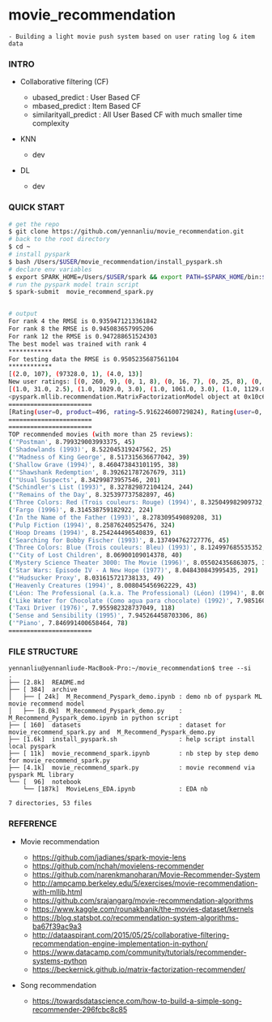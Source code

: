 # movie_recommendation

	- Building a light movie push system based on user rating log & item data

### INTRO


- Collaborative filtering (CF)
	- ubased_predict : User Based CF
	- mbased_predict : Item Based CF
	- similarityall_predict : All User Based CF with much smaller time complexity


- KNN 
	- dev 


- DL 
	- dev 



### QUICK START 


```bash 
# get the repo 
$ git clone https://github.com/yennanliu/movie_recommendation.git
# back to the root directory 
$ cd ~
# install pyspark
$ bash /Users/$USER/movie_recommendation/install_pyspark.sh
# declare env variables  
$ export SPARK_HOME=/Users/$USER/spark && export PATH=$SPARK_HOME/bin:$PATH
# run the pyspark model train script 
$ spark-submit  movie_recommend_spark.py 
```
```bash

# output 
For rank 4 the RMSE is 0.9359471213361842
For rank 8 the RMSE is 0.945083657995206
For rank 12 the RMSE is 0.947288651524303
The best model was trained with rank 4
************
For testing data the RMSE is 0.9505235687561104
************
[(2.0, 107), (97328.0, 1), (4.0, 13)]
New user ratings: [(0, 260, 9), (0, 1, 8), (0, 16, 7), (0, 25, 8), (0, 32, 9), (0, 335, 4), (0, 379, 3), (0, 296, 7), (0, 858, 10), (0, 50, 8)]
[(1.0, 31.0, 2.5), (1.0, 1029.0, 3.0), (1.0, 1061.0, 3.0), (1.0, 1129.0, 2.0), (1.0, 1172.0, 4.0), (1.0, 1263.0, 2.0), (1.0, 1287.0, 2.0), (1.0, 1293.0, 2.0), (1.0, 1339.0, 3.5), (1.0, 1343.0, 2.0)]
<pyspark.mllib.recommendation.MatrixFactorizationModel object at 0x10c6b2c18>
=======================
[Rating(user=0, product=496, rating=5.916224600729824), Rating(user=0, product=349, rating=6.165838514210409), Rating(user=0, product=353, rating=6.1812863730122825), Rating(user=0, product=271, rating=4.8335955795266425), Rating(user=0, product=335, rating=4.15584619159136), Rating(user=0, product=312, rating=5.773801618133824), Rating(user=0, product=96, rating=1.6675354378462282), Rating(user=0, product=425, rating=6.551042158690938), Rating(user=0, product=251, rating=4.749453786985258), Rating(user=0, product=455, rating=4.441779083807681)]
=======================
=======================
TOP recommended movies (with more than 25 reviews):
('"Postman', 8.799329003993375, 45)
('Shadowlands (1993)', 8.522045319247562, 25)
('"Madness of King George', 8.517315636677042, 39)
('Shallow Grave (1994)', 8.460473843101195, 38)
('"Shawshank Redemption', 8.392621787267679, 311)
('"Usual Suspects', 8.34299873957546, 201)
("Schindler's List (1993)", 8.327829872104124, 244)
('"Remains of the Day', 8.325397737582897, 46)
('Three Colors: Red (Trois couleurs: Rouge) (1994)', 8.325049982909732, 32)
('Fargo (1996)', 8.314538759182922, 224)
('In the Name of the Father (1993)', 8.278309549089208, 31)
('Pulp Fiction (1994)', 8.25876240525476, 324)
('Hoop Dreams (1994)', 8.254244496540839, 61)
('Searching for Bobby Fischer (1993)', 8.137494762727776, 45)
('Three Colors: Blue (Trois couleurs: Bleu) (1993)', 8.124997685535352, 31)
('"City of Lost Children', 8.06900109014378, 40)
('Mystery Science Theater 3000: The Movie (1996)', 8.055024356863075, 33)
('Star Wars: Episode IV - A New Hope (1977)', 8.048430843995435, 291)
('"Hudsucker Proxy', 8.031615721738133, 49)
('Heavenly Creatures (1994)', 8.008045456962229, 43)
('Léon: The Professional (a.k.a. The Professional) (Léon) (1994)', 8.004693631107212, 132)
('Like Water for Chocolate (Como agua para chocolate) (1992)', 7.985160321089869, 62)
('Taxi Driver (1976)', 7.955982328737049, 118)
('Sense and Sensibility (1995)', 7.945264458703306, 86)
('"Piano', 7.846991400658464, 78)
=======================
```



### FILE STRUCTURE 
```
yennanliu@yennanliude-MacBook-Pro:~/movie_recommendation$ tree --si
.
├── [2.8k]  README.md
├── [ 384]  archive
│   ├── [ 24k]  M_Recommend_Pyspark_demo.ipynb : demo nb of pyspark ML movie recommend model
│   ├── [8.0k]  M_Recommend_Pyspark_demo.py    : M_Recommend_Pyspark_demo.ipynb in python script 
├── [ 160]  datasets                           : dataset for movie_recommend_spark.py and  M_Recommend_Pyspark_demo.py
├── [1.6k]  install_pyspark.sh                 : help script install local pyspark 
├── [ 11k]  movie_recommend_spark.ipynb        : nb step by step demo for movie_recommend_spark.py
├── [4.1k]  movie_recommend_spark.py           : movie recommend via pyspark ML library  
└── [  96]  notebook
    └── [187k]  MovieLens_EDA.ipynb            : EDA nb 

7 directories, 53 files
```



### REFERENCE 

- Movie recommendation 
	- https://github.com/jadianes/spark-movie-lens
	- https://github.com/nchah/movielens-recommender
	- https://github.com/narenkmanoharan/Movie-Recommender-System
	- http://ampcamp.berkeley.edu/5/exercises/movie-recommendation-with-mllib.html
	- https://github.com/srajangarg/movie-recommendation-algorithms
	- https://www.kaggle.com/rounakbanik/the-movies-dataset/kernels
	- https://blog.statsbot.co/recommendation-system-algorithms-ba67f39ac9a3
	- http://dataaspirant.com/2015/05/25/collaborative-filtering-recommendation-engine-implementation-in-python/
	- https://www.datacamp.com/community/tutorials/recommender-systems-python
	- https://beckernick.github.io/matrix-factorization-recommender/


- Song recommendation
	- https://towardsdatascience.com/how-to-build-a-simple-song-recommender-296fcbc8c85







